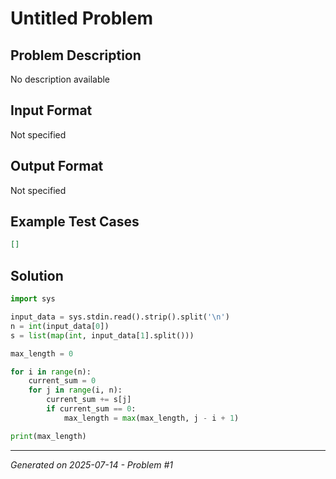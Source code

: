 # Untitled Problem

## Problem Description
No description available

## Input Format
Not specified

## Output Format
Not specified

## Example Test Cases
```json
[]
```

## Solution
```python
import sys

input_data = sys.stdin.read().strip().split('\n')
n = int(input_data[0])
s = list(map(int, input_data[1].split()))

max_length = 0

for i in range(n):
    current_sum = 0
    for j in range(i, n):
        current_sum += s[j]
        if current_sum == 0:
            max_length = max(max_length, j - i + 1)

print(max_length)
```

---
*Generated on 2025-07-14 - Problem #1*